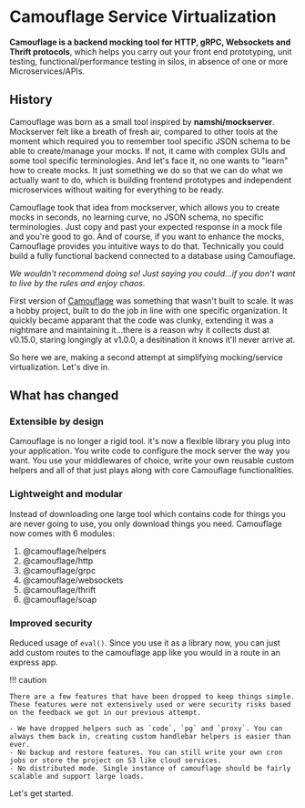 # Camouflage Service Virtualization

**Camouflage is a backend mocking tool for HTTP, gRPC, Websockets and Thrift protocols**, which helps you carry out your front end prototyping, unit testing, functional/performance testing in silos, in absence of one or more Microservices/APIs.

## History

Camouflage was born as a small tool inspired by **namshi/mockserver**. Mockserver felt like a breath of fresh air, compared to other tools at the moment which required you to remember tool specific JSON schema to be able to create/manage your mocks. If not, it came with complex GUIs and some tool specific terminologies. And let's face it, no one wants to "learn" how to create mocks. It just something we do so that we can do what we actually want to do, which is building frontend prototypes and independent microservices without waiting for everything to be ready.

Camouflage took that idea from mockserver, which allows you to create mocks in seconds, no learning curve, no JSON schema, no specific terminologies. Just copy and past your expected response in a mock file and you're good to go. And of course, if you want to enhance the mocks, Camouflage provides you intuitive ways to do that. Technically you could build a fully functional backend connected to a database using Camouflage.

_We wouldn't recommend doing so! Just saying you could...if you don't want to live by the rules and enjoy chaos._

First version of [Camouflage](https://github.com/testinggospels/camouflage) was something that wasn't built to scale. It was a hobby project, built to do the job in line with one specific organization. It quickly became apparant that the code was clunky, extending it was a nightmare and maintaining it...there is a reason why it collects dust at v0.15.0, staring longingly at v1.0.0, a desitination it knows it'll never arrive at.

So here we are, making a second attempt at simplifying mocking/service virtualization. Let's dive in.

## What has changed

### Extensible by design

Camouflage is no longer a rigid tool. it's now a flexible library you plug into your application. You write code to configure the mock server the way you want. You use your middlewares of choice, write your own reusable custom helpers and all of that just plays along with core Camouflage functionalities.

### Lightweight and modular

Instead of downloading one large tool which contains code for things you are never going to use, you only download things you need. Camouflage now comes with 6 modules:

1. @camouflage/helpers
2. @camouflage/http
3. @camouflage/grpc
4. @camouflage/websockets
5. @camouflage/thrift
6. @camouflage/soap

### Improved security

Reduced usage of `eval()`. Since you use it as a library now, you can just add custom routes to the camouflage app like you would in a route in an express app.

!!! caution

    There are a few features that have been dropped to keep things simple. These features were not extensively used or were security risks based on the feedback we got in our previous attempt.

    - We have dropped helpers such as `code`, `pg` and `proxy`. You can always them back in, creating custom handlebar helpers is easier than ever.
    - No backup and restore features. You can still write your own cron jobs or store the project on S3 like cloud services.
    - No distributed mode. Single instance of camouflage should be fairly scalable and support large loads.

Let's get started.
